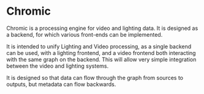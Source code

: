 # Chromic

Chromic is a processing engine for video and lighting data. It is designed as a backend, for which various front-ends can be implemented.

It is intended to unify Lighting and Video processing, as a single backend can be used, with a lighting frontend, and a video frontend both interacting with the same graph on the backend.
This will allow very simple integration between the video and lighting systems.

It is designed so that data can flow through the graph from sources to outputs, but metadata can flow backwards.
